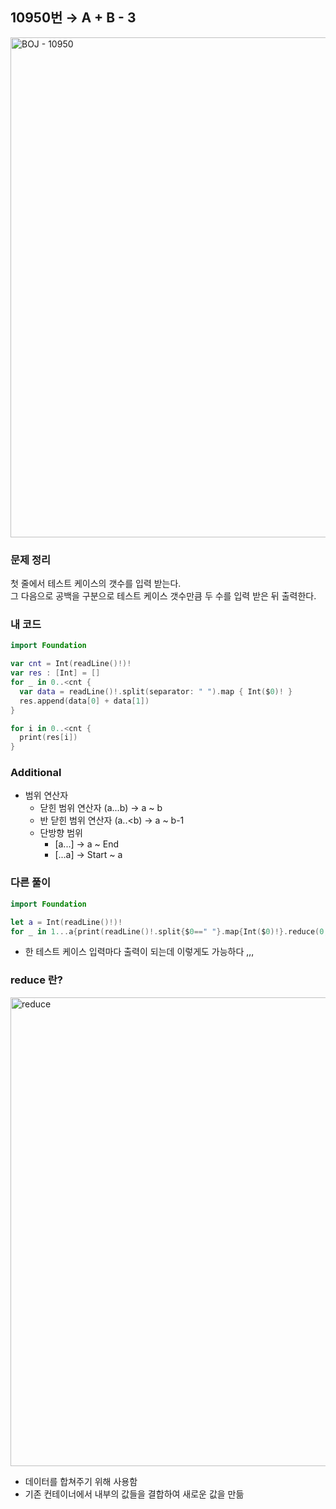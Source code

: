 ## 10950번 → A + B - 3
<img width="800" alt="BOJ - 10950" src="https://user-images.githubusercontent.com/64394744/132114124-c20e5d83-3cbd-44ab-a2d3-ad5e64cd3a71.png">


### 문제 정리
첫 줄에서 테스트 케이스의 갯수를 입력 받는다. </br>
그 다음으로 공백을 구분으로 테스트 케이스 갯수만큼 두 수를 입력 받은 뒤 출력한다.

### 내 코드
```swift
import Foundation

var cnt = Int(readLine()!)!
var res : [Int] = []
for _ in 0..<cnt {
  var data = readLine()!.split(separator: " ").map { Int($0)! }
  res.append(data[0] + data[1])
}

for i in 0..<cnt {
  print(res[i])
}
```

### Additional

* 범위 연산자
    * 닫힌 범위 연산자 (a...b) → a ~ b
    * 반 닫힌 범위 연산자 (a..<b) → a ~ b-1
    * 단방향 범위
        * [a...] → a ~ End
        * [...a] → Start ~ a


### 다른 풀이
```swift
import Foundation

let a = Int(readLine()!)!
for _ in 1...a{print(readLine()!.split{$0==" "}.map{Int($0)!}.reduce(0,+))}
```
- 한 테스트 케이스 입력마다 출력이 되는데 이렇게도 가능하다 ,,,


### reduce 란?
<img width="750" alt="reduce" src="https://user-images.githubusercontent.com/64394744/132114398-95b653ae-7b61-4af0-8460-aa8a8b2832ef.png">

- 데이터를 합쳐주기 위해 사용함
- 기존 컨테이너에서 내부의 값들을 결합하여 새로운 값을 만듦

